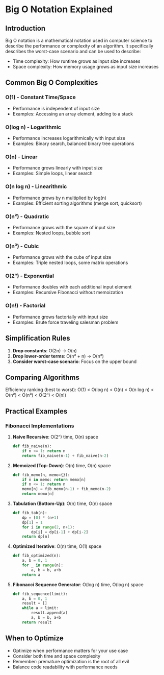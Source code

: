 # Big O Notation Explained

## Introduction
Big O notation is a mathematical notation used in computer science to describe the performance or complexity of an algorithm. It specifically describes the worst-case scenario and can be used to describe:
- Time complexity: How runtime grows as input size increases
- Space complexity: How memory usage grows as input size increases

## Common Big O Complexities

### O(1) - Constant Time/Space
- Performance is independent of input size
- Examples: Accessing an array element, adding to a stack

### O(log n) - Logarithmic
- Performance increases logarithmically with input size
- Examples: Binary search, balanced binary tree operations

### O(n) - Linear
- Performance grows linearly with input size
- Examples: Simple loops, linear search

### O(n log n) - Linearithmic
- Performance grows by n multiplied by log(n)
- Examples: Efficient sorting algorithms (merge sort, quicksort)

### O(n²) - Quadratic
- Performance grows with the square of input size
- Examples: Nested loops, bubble sort

### O(n³) - Cubic
- Performance grows with the cube of input size
- Examples: Triple nested loops, some matrix operations

### O(2ⁿ) - Exponential
- Performance doubles with each additional input element
- Examples: Recursive Fibonacci without memoization

### O(n!) - Factorial
- Performance grows factorially with input size
- Examples: Brute force traveling salesman problem

## Simplification Rules
1. **Drop constants**: O(2n) → O(n)
2. **Drop lower-order terms**: O(n² + n) → O(n²)
3. **Consider worst-case scenario**: Focus on the upper bound

## Comparing Algorithms
Efficiency ranking (best to worst):
O(1) < O(log n) < O(n) < O(n log n) < O(n²) < O(n³) < O(2ⁿ) < O(n!)

## Practical Examples

### Fibonacci Implementations
1. **Naive Recursive**: O(2ⁿ) time, O(n) space
   ```python
   def fib_naive(n):
       if n <= 1: return n
       return fib_naive(n-1) + fib_naive(n-2)
   ```

2. **Memoized (Top-Down)**: O(n) time, O(n) space
   ```python
   def fib_memo(n, memo={}):
       if n in memo: return memo[n]
       if n <= 1: return n
       memo[n] = fib_memo(n-1) + fib_memo(n-2)
       return memo[n]
   ```

3. **Tabulation (Bottom-Up)**: O(n) time, O(n) space
   ```python
   def fib_tab(n):
       dp = [0] * (n+1)
       dp[1] = 1
       for i in range(2, n+1):
           dp[i] = dp[i-1] + dp[i-2]
       return dp[n]
   ```

4. **Optimized Iterative**: O(n) time, O(1) space
   ```python
   def fib_optimized(n):
       a, b = 0, 1
       for _ in range(n):
           a, b = b, a+b
       return a
   ```

5. **Fibonacci Sequence Generator**: O(log n) time, O(log n) space
   ```python
   def fib_sequence(limit):
       a, b = 0, 1
       result = []
       while a < limit:
           result.append(a)
           a, b = b, a+b
       return result
   ```

## When to Optimize
- Optimize when performance matters for your use case
- Consider both time and space complexity
- Remember: premature optimization is the root of all evil
- Balance code readability with performance needs